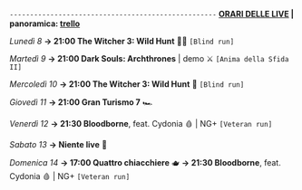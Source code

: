 <code>---------------------------------------------------</code>
<b><u>ORARI DELLE LIVE</u> | panoramica: <a href="https://trello.com/b/iKwdSGf3/sabaku">trello</a></b>

<i>Lunedì 8</i>
<b>→ 21:00 The Witcher 3: Wild Hunt</b> 🧝‍♂️ <code>[Blind run]</code>

<i>Martedì 9</i>
<b>→ 21:00 Dark Souls: Archthrones</b> | demo ⚔️ <code>[Anima della Sfida II]</code> 

<i>Mercoledì 10</i>
<b>→ 21:00 The Witcher 3: Wild Hunt</b> 🧌 <code>[Blind run]</code>

<i>Giovedì 11</i>
<b>→ 21:00 Gran Turismo 7</b> 🏎️

<i>Venerdì 12</i>
<b>→ 21:30 Bloodborne</b>, feat. Cydonia 🩸 | NG+ <code>[Veteran run]</code>

<i>Sabato 13</i>
<b>→ Niente live</b> 🍵

<i>Domenica 14</i>
<b>→ 17:00 Quattro chiacchiere</b> 🫖
<b>→ 21:30 Bloodborne</b>, feat. Cydonia 🩸 | NG+ <code>[Veteran run]</code>
